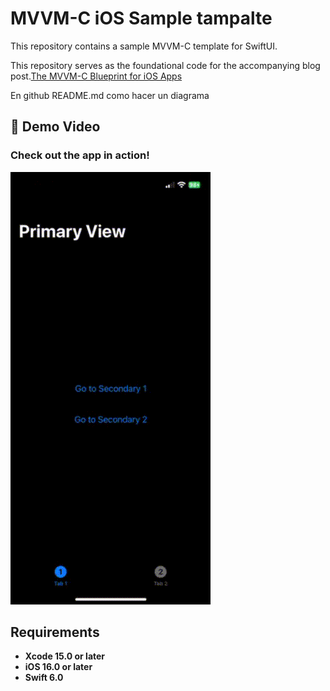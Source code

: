 
# MVVM-C iOS Sample tampalte
This repository contains a sample MVVM-C template for SwiftUI. 

This repository serves as the foundational code for the accompanying blog post.[The MVVM-C Blueprint for iOS Apps](https://javios.eu/swift/harnessing-nfc-technology-in-your-ios-app/) 

En github README.md como hacer un diagrama 

## 🎥 Demo Video

### Check out the app in action!  
![CombineAPIRrest Sample App review](media/review.gif)  

## Requirements

- **Xcode 15.0 or later**
- **iOS 16.0 or later**
- **Swift 6.0**

